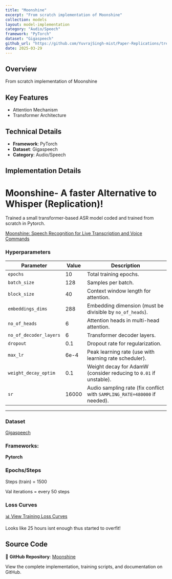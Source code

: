 ```yaml
---
title: "Moonshine"
excerpt: "From scratch implementation of Moonshine"
collection: models
layout: model-implementation
category: "Audio/Speech"
framework: "PyTorch"
dataset: "Gigaspeech"
github_url: "https://github.com/YuvrajSingh-mist/Paper-Replications/tree/master/Moonshine"
date: 2025-03-29
---
```


## Overview
From scratch implementation of Moonshine

## Key Features
- Attention Mechanism
- Transformer Architecture

## Technical Details
- **Framework**: PyTorch
- **Dataset**: Gigaspeech
- **Category**: Audio/Speech

## Implementation Details

# Moonshine- A faster Alternative to Whisper (Replication)!

Trained a small transformer-based ASR model coded and trained from scratch in Pytorch.

[Moonshine: Speech Recognition for Live Transcription and Voice Commands](https://arxiv.org/pdf/2410.15608)

### Hyperparameters
| Parameter                | Value      | Description                                                                 |
|--------------------------|------------|-----------------------------------------------------------------------------|
| `epochs`                 | 10         | Total training epochs.                                                      |
| `batch_size`             | 128        | Samples per batch.                                                          |
| `block_size`             | 40         | Context window length for attention.                                        |
| `embeddings_dims`        | 288        | Embedding dimension (must be divisible by `no_of_heads`).                   |
| `no_of_heads`            | 6          | Attention heads in multi-head attention.                                    |
| `no_of_decoder_layers`   | 6          | Transformer decoder layers.                                                 |
| `dropout`                | 0.1        | Dropout rate for regularization.                                            |
| `max_lr`                 | 6e-4       | Peak learning rate (use with learning rate scheduler).                      |
| `weight_decay_optim`     | 0.1        | Weight decay for AdamW (consider reducing to `0.01` if unstable).           |
| `sr`                     | 16000      | Audio sampling rate (fix conflict with `SAMPLING_RATE=480000` if needed).   |

---

### Dataset

[Gigaspeech](https://huggingface.co/datasets/speechcolab/gigaspeech) 

### Frameworks:
**Pytorch**

### Epochs/Steps
Steps (train) = 1500

Val iterations = every 50 steps

### Loss Curves

[📊 View Training Loss Curves](https://github.com/YuvrajSingh-mist/Paper-Replications/raw/master/Moonshine/https://raw.githubusercontent.com/YuvrajSingh-mist/Paper-Replications/master/Moonshine/https://raw.githubusercontent.com/YuvrajSingh-mist/Paper-Replications/master/Moonshine/https://raw.githubusercontent.com/YuvrajSingh-mist/Paper-Replications/master/Moonshine/images/loss_curves.jpg)

Looks like 25 hours isnt enough thus started to overfit!

## Source Code
📁 **GitHub Repository**: [Moonshine](https://github.com/YuvrajSingh-mist/Paper-Replications/tree/master/Moonshine)

View the complete implementation, training scripts, and documentation on GitHub.
